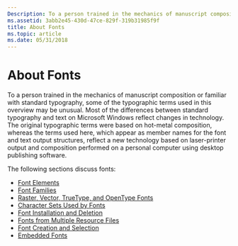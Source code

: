 ```yaml
---
Description: To a person trained in the mechanics of manuscript composition or familiar with standard typography, some of the typographic terms used in this overview may be unusual.
ms.assetid: 3abb2e45-430d-47ce-829f-319b31985f9f
title: About Fonts
ms.topic: article
ms.date: 05/31/2018
---
```


# About Fonts

To a person trained in the mechanics of manuscript composition or familiar with standard typography, some of the typographic terms used in this overview may be unusual. Most of the differences between standard typography and text on Microsoft Windows reflect changes in technology. The original typographic terms were based on hot-metal composition, whereas the terms used here, which appear as member names for the font and text output structures, reflect a new technology based on laser-printer output and composition performed on a personal computer using desktop publishing software.

The following sections discuss fonts:

-   [Font Elements](font-elements.md)
-   [Font Families](font-families.md)
-   [Raster, Vector, TrueType, and OpenType Fonts](raster--vector--truetype--and-opentype-fonts.md)
-   [Character Sets Used by Fonts](character-sets-used-by-fonts.md)
-   [Font Installation and Deletion](font-installation-and-deletion.md)
-   [Fonts from Multiple Resource Files](fonts-from-multiple-resource-files.md)
-   [Font Creation and Selection](font-creation-and-selection.md)
-   [Embedded Fonts](embedded-fonts.md)

 

 



